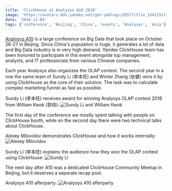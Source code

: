 ```yaml
---
title: 'ClickHouse at Analysys A10 2018'
image: 'https://avatars.mds.yandex.net/get-yablogs/28577/file_1541151727843/orig'
date: '2018-11-04'
tags: ['conference', 'Beijing', 'China', 'events', 'Analysys', 'Asia']
---
```


[Analysys A10](https://event.analysys.cn/pc/2018/index.html) is a large conference on Big Data that took place on October 26-27 in Beijing. Since China's population is huge, it generates a lot of data and Big Data industry is in very high demand. Yandex ClickHouse team has been honored to participate in this event alongside top management, analysts, and IT professionals from various Chinese companies.

Each year Analysys also organizes the OLAP contest. The second year in a row the same team of Sundy Li (李本旺) and Winter Zhang (张健) wins it by using ClickHouse as the core of their solution. The task was to calculate complex marketing funnel as fast as possible.

Sundy Li (李本旺) receives award for winning Analysys OLAP contest 2018 from William Kwok (郭炜):
![Sundy Li and William Kwok](https://avatars.mds.yandex.net/get-yablogs/39006/file_1541159103139/orig)

The first day of the conference we mostly spent talking with people on ClickHouse booth, while on the second day there were two technical talks about ClickHouse.

Alexey Milovidov demonstrates ClickHouse and how it works internally:
![Alexey Milovidov](https://avatars.mds.yandex.net/get-yablogs/49865/file_1541159173056/orig)

Sundy Li (李本旺) explains the audience how they won the OLAP contest using ClickHouse:
![Sundy Li](https://avatars.mds.yandex.net/get-yablogs/47421/file_1541159251881/orig)

The next day after A10 was a dedicated ClickHouse Community Meetup in Beijing, but it deserves a separate recap post.

Analysys A10 afterparty:
![Analysys A10 afterparty](https://avatars.mds.yandex.net/get-yablogs/114306/file_1541159296355/orig)

